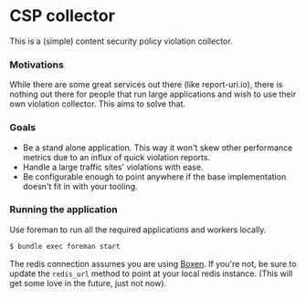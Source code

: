 # CSP collector

This is a (simple) content security policy violation collector.

### Motivations

While there are some great services out there (like report-uri.io), there
is nothing out there for people that run large applications and wish to
use their own violation collector. This aims to solve that.

### Goals

- Be a stand alone application. This way it won't skew other performance
  metrics due to an influx of quick violation reports.
- Handle a large traffic sites' violations with ease.
- Be configurable enough to point anywhere if the base implementation
  doesn't fit in with your tooling.

### Running the application

Use foreman to run all the required applications and workers locally.

```sh
$ bundle exec foreman start
```

The redis connection assumes you are using [Boxen](https://boxen.github.com). If
you're not, be sure to update the `redis_url` method to point at your local
redis instance. (This will get some love in the future, just not now).
